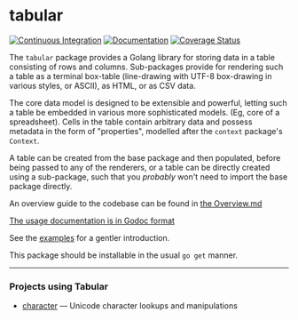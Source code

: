tabular
=======

[![Continuous Integration](https://secure.travis-ci.org/PennockTech/tabular.svg?branch=master)](http://travis-ci.org/PennockTech/tabular)
[![Documentation](https://godoc.org/go.pennock.tech/tabular?status.svg)](https://godoc.org/go.pennock.tech/tabular)
[![Coverage Status](https://coveralls.io/repos/github/PennockTech/tabular/badge.svg)](https://coveralls.io/github/PennockTech/tabular)

The `tabular` package provides a Golang library for storing data in a table
consisting of rows and columns.  Sub-packages provide for rendering such a
table as a terminal box-table (line-drawing with UTF-8 box-drawing in various
styles, or ASCII), as HTML, or as CSV data.

The core data model is designed to be extensible and powerful, letting such
a table be embedded in various more sophisticated models.  (Eg, core of a
spreadsheet).  Cells in the table contain arbitrary data and possess metadata
in the form of "properties", modelled after the `context` package's `Context`.

A table can be created from the base package and then populated, before being
passed to any of the renderers, or a table can be directly created using a
sub-package, such that you _probably_ won't need to import the base package
directly.

An overview guide to the codebase can be found in
[the Overview.md](Overview.md)

[The usage documentation is in Godoc format](https://godoc.org/go.pennock.tech/tabular)

See the [examples](examples/) for a gentler introduction.

This package should be installable in the usual `go get` manner.

---

### Projects using Tabular

* [character](https://github.com/philpennock/character) — Unicode character
  lookups and manipulations
